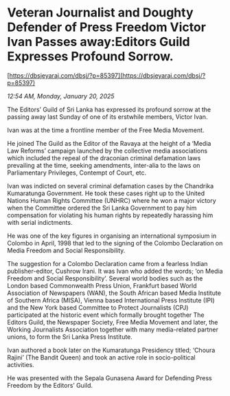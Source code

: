 # Veteran Journalist and Doughty Defender of Press Freedom Victor Ivan Passes away:Editors Guild Expresses Profound Sorrow.

[https://dbsjeyaraj.com/dbsj/?p=85397](https://dbsjeyaraj.com/dbsj/?p=85397)

*12:54 AM, Monday, January 20, 2025*

The Editors’ Guild of Sri Lanka has expressed its profound sorrow at the passing away last Sunday of one of its erstwhile members, Victor Ivan.

Ivan was at the time a frontline member of the Free Media Movement.

He joined The Guild as the Editor of the Ravaya at the height of a ‘Media Law Reforms’ campaign launched by the collective media associations which included the repeal of the draconian criminal defamation laws prevailing at the time, seeking amendments, inter-alia to the laws on Parliamentary Privileges, Contempt of Court, etc.

Ivan was indicted on several criminal defamation cases by the Chandrika Kumaratunga Government. He took these cases right up to the United Nations Human Rights Committee (UNHRC) where he won a major victory when the Committee ordered the Sri Lanka Government to pay him compensation for violating his human rights by repeatedly harassing him with serial indictments.

He was one of the key figures in organising an international symposium in Colombo in April, 1998 that led to the signing of the Colombo Declaration on Media Freedom and Social Responsibility.

The suggestion for a Colombo Declaration came from a fearless Indian publisher-editor, Cushrow Irani. It was Ivan who added the words; ‘on Media Freedom and Social Responsibility’. Several world bodies such as the London based Commonwealth Press Union, Frankfurt based World Association of Newspapers (WAN), the South African based Media Institute of Southern Africa (MISA), Vienna based International Press Institute (IPI) and the New York based Committee to Protect Journalists (CPJ) participated at the historic event which formally brought together The Editors Guild, the Newspaper Society, Free Media Movement and later, the Working Journalists Association together with many media-related partner unions, to form the Sri Lanka Press Institute.

Ivan authored a book later on the Kumaratunga Presidency titled; ‘Choura Rajini’ (The Bandit Queen) and took an active role in socio-political activities.

He was presented with the Sepala Gunasena Award for Defending Press Freedom by the Editors’ Guild.

